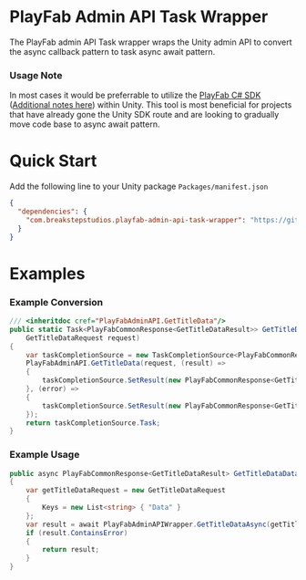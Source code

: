 # PlayFab Admin API Task Wrapper
The PlayFab admin API Task wrapper wraps the Unity admin API to convert the async callback pattern to task async await pattern.

### Usage Note
In most cases it would be preferrable to utilize the [PlayFab C# SDK](https://docs.microsoft.com/en-us/gaming/playfab/sdks/c-sharp/) ([Additional notes here](https://community.playfab.com/questions/47743/unity-stripping-doesnt-work-on-low-setting.html)) within Unity. This tool is most beneficial for projects that have already gone the Unity SDK route and are looking to gradually move code base to async await pattern. 

# Quick Start
Add the following line to your Unity package `Packages/manifest.json`
```json
{
  "dependencies": {
    "com.breakstepstudios.playfab-admin-api-task-wrapper": "https://github.com/Breakstep-Studios/playfab-admin-api-task-wrapper.git#release",
  }
}
```
# Examples
### Example Conversion
```csharp
/// <inheritdoc cref="PlayFabAdminAPI.GetTitleData"/>
public static Task<PlayFabCommonResponse<GetTitleDataResult>> GetTitleDataAsync(
    GetTitleDataRequest request)
{
    var taskCompletionSource = new TaskCompletionSource<PlayFabCommonResponse<GetTitleDataResult>>();
    PlayFabAdminAPI.GetTitleData(request, (result) =>
    {
        taskCompletionSource.SetResult(new PlayFabCommonResponse<GetTitleDataResult>(result,null));
    }, (error) =>
    {
        taskCompletionSource.SetResult(new PlayFabCommonResponse<GetTitleDataResult>(null, error));
    });
    return taskCompletionSource.Task;
}
```

### Example Usage
```csharp
public async PlayFabCommonResponse<GetTitleDataResult> GetTitleDataData()
{
    var getTitleDataRequest = new GetTitleDataRequest
    {
        Keys = new List<string> { "Data" }
    };
    var result = await PlayFabAdminAPIWrapper.GetTitleDataAsync(getTitleDataRequest);
    if (result.ContainsError)
    {
        return result;
    }
}
```
